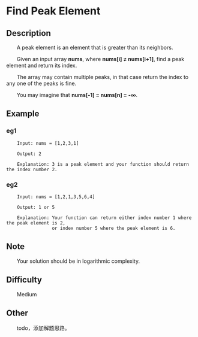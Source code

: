# Find Peak Element

## Description

&emsp;&emsp;A peak element is an element that is greater than its neighbors.

&emsp;&emsp;Given an input array **nums**, where **nums\[i\] ≠ nums\[i+1\]**, find a peak element and return its 
index.

&emsp;&emsp;The array may contain multiple peaks, in that case return the index to any one of the peaks is fine.

&emsp;&emsp;You may imagine that **nums\[-1\] = nums\[n\] = \-∞**.

## Example

### eg1

```
    Input: nums = [1,2,3,1]
    
    Output: 2
    
    Explanation: 3 is a peak element and your function should return the index number 2.
```

### eg2

```
    Input: nums = [1,2,1,3,5,6,4]
    
    Output: 1 or 5 
    
    Explanation: Your function can return either index number 1 where the peak element is 2, 
                 or index number 5 where the peak element is 6.
```

## Note

&emsp;&emsp;Your solution should be in logarithmic complexity.

## Difficulty

&emsp;&emsp;Medium

## Other

&emsp;&emsp;todo，添加解题思路。